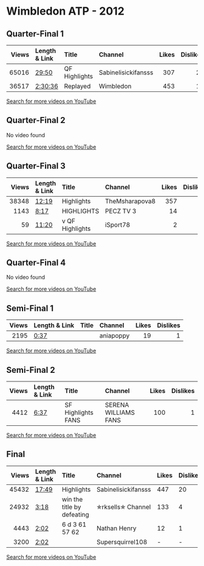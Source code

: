 
# Wimbledon ATP - 2012
    
## Quarter-Final 1
|   Views | Length & Link                                          | Title         | Channel             |   Likes |   Dislikes |
|--------:|:-------------------------------------------------------|:--------------|:--------------------|--------:|-----------:|
|   65016 | [29:50](https://www.youtube.com/watch?v=8LE2HuzSkJ4)   | QF Highlights | Sabinelisickifansss |     307 |         25 |
|   36517 | [2:30:36](https://www.youtube.com/watch?v=6FfMCQCwAV4) | Replayed      | Wimbledon           |     453 |         14 |

[Search for more videos on YouTube](https://www.youtube.com/results?search_query=%22wimbledon%22+%22Kerber%22+%22Lisicki%22+%222012%22+%22highlights%22)     

## Quarter-Final 2
No video found

[Search for more videos on YouTube](https://www.youtube.com/results?search_query=%22wimbledon%22+%22Radwanska%22+%22Kirilenko%22+%222012%22+%22highlights%22)     

## Quarter-Final 3
|   Views | Length & Link                                        | Title                | Channel        |   Likes |   Dislikes |
|--------:|:-----------------------------------------------------|:---------------------|:---------------|--------:|-----------:|
|   38348 | [12:19](https://www.youtube.com/watch?v=hJnH96y53Os) | Highlights           | TheMsharapova8 |     357 |         12 |
|    1143 | [8:17](https://www.youtube.com/watch?v=NKQKyX_Ut9M)  | HIGHLIGHTS           | PECZ TV 3      |      14 |          1 |
|      59 | [11:20](https://www.youtube.com/watch?v=Ov4NtAYmpRU) | v      QF Highlights | iSport78       |       2 |          0 |

[Search for more videos on YouTube](https://www.youtube.com/results?search_query=%22wimbledon%22+%22Williams%22+%22Kvitova%22+%222012%22+%22highlights%22)     

## Quarter-Final 4
No video found

[Search for more videos on YouTube](https://www.youtube.com/results?search_query=%22wimbledon%22+%22Azarenka%22+%22Paszek%22+%222012%22+%22highlights%22)     

## Semi-Final 1
|   Views | Length & Link                                       | Title   | Channel   |   Likes |   Dislikes |
|--------:|:----------------------------------------------------|:--------|:----------|--------:|-----------:|
|    2195 | [0:37](https://www.youtube.com/watch?v=l0SwAh2l5WU) |         | aniapoppy |      19 |          1 |

[Search for more videos on YouTube](https://www.youtube.com/results?search_query=%22wimbledon%22+%22Radwanska%22+%22Kerber%22+%222012%22+%22highlights%22)     

## Semi-Final 2
|   Views | Length & Link                                       | Title                 | Channel              |   Likes |   Dislikes |
|--------:|:----------------------------------------------------|:----------------------|:---------------------|--------:|-----------:|
|    4412 | [6:37](https://www.youtube.com/watch?v=NH2lkk7OBs8) | SF Highlights    FANS | SERENA WILLIAMS FANS |     100 |          1 |

[Search for more videos on YouTube](https://www.youtube.com/results?search_query=%22wimbledon%22+%22Williams%22+%22Azarenka%22+%222012%22+%22highlights%22)     

## Final
|   Views | Length & Link                                        | Title                        | Channel             | Likes   | Dislikes   |
|--------:|:-----------------------------------------------------|:-----------------------------|:--------------------|:--------|:-----------|
|   45432 | [17:49](https://www.youtube.com/watch?v=xC2x1cMZEwE) | Highlights                   | Sabinelisickifansss | 447     | 20         |
|   24932 | [3:18](https://www.youtube.com/watch?v=vUvd7JeEX-k)  | win the   title by defeating | ✯rksells✯ Channel   | 133     | 4          |
|    4443 | [2:02](https://www.youtube.com/watch?v=UZSyuKTxp3c)  | 6   d 3   61 57 62           | Nathan Henry        | 12      | 1          |
|    3200 | [2:02](https://www.youtube.com/watch?v=Uswmh_YYSiU)  |                              | Supersquirrel108    | -       | -          |

[Search for more videos on YouTube](https://www.youtube.com/results?search_query=%22wimbledon%22+%22Williams%22+%22Radwanska%22+%222012%22+%22highlights%22)     
